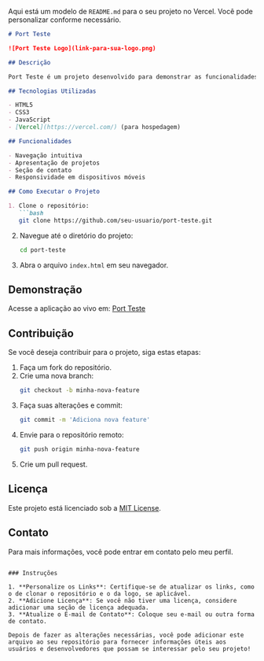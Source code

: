 Aqui está um modelo de `README.md` para o seu projeto no Vercel. Você pode personalizar conforme necessário.

```markdown
# Port Teste

![Port Teste Logo](link-para-sua-logo.png)

## Descrição

Port Teste é um projeto desenvolvido para demonstrar as funcionalidades e capacidades do portfólio online. O site é otimizado para proporcionar uma experiência de usuário agradável e fácil navegação, apresentando projetos, habilidades e informações relevantes.

## Tecnologias Utilizadas

- HTML5
- CSS3
- JavaScript
- [Vercel](https://vercel.com/) (para hospedagem)

## Funcionalidades

- Navegação intuitiva
- Apresentação de projetos
- Seção de contato
- Responsividade em dispositivos móveis

## Como Executar o Projeto

1. Clone o repositório:
   ```bash
   git clone https://github.com/seu-usuario/port-teste.git
   ```
   
2. Navegue até o diretório do projeto:
   ```bash
   cd port-teste
   ```

3. Abra o arquivo `index.html` em seu navegador.

## Demonstração

Acesse a aplicação ao vivo em: [Port Teste](https://port-teste.vercel.app/)

## Contribuição

Se você deseja contribuir para o projeto, siga estas etapas:

1. Faça um fork do repositório.
2. Crie uma nova branch:
   ```bash
   git checkout -b minha-nova-feature
   ```
3. Faça suas alterações e commit:
   ```bash
   git commit -m 'Adiciona nova feature'
   ```
4. Envie para o repositório remoto:
   ```bash
   git push origin minha-nova-feature
   ```
5. Crie um pull request.

## Licença

Este projeto está licenciado sob a [MIT License](LICENSE).

## Contato

Para mais informações, você pode entrar em contato pelo meu perfil.
```

### Instruções

1. **Personalize os Links**: Certifique-se de atualizar os links, como o de clonar o repositório e o da logo, se aplicável.
2. **Adicione Licença**: Se você não tiver uma licença, considere adicionar uma seção de licença adequada.
3. **Atualize o E-mail de Contato**: Coloque seu e-mail ou outra forma de contato.

Depois de fazer as alterações necessárias, você pode adicionar este arquivo ao seu repositório para fornecer informações úteis aos usuários e desenvolvedores que possam se interessar pelo seu projeto!
